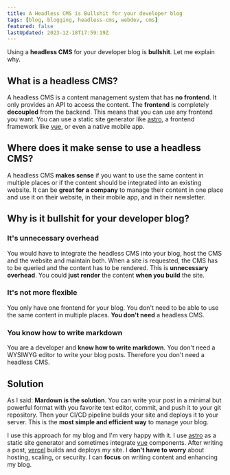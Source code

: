 ```yaml
---
title: A Headless CMS is Bullshit for your developer blog
tags: [blog, blogging, headless-cms, webdev, cms]
featured: false
lastUpdated: 2023-12-18T17:59:19Z
---
```


Using a **headless CMS** for your developer blog is **bullshit**. Let me explain why.

## What is a headless CMS?

A headless CMS is a content management system that has **no frontend**. It only provides an API to access the content. The **frontend** is completely **decoupled** from the backend. This means that you can use any frontend you want. You can use a static site generator like [astro](https://astro.build/), a frontend framework like [vue](https://vuejs.org/), or even a native mobile app.

## Where does it make sense to use a headless CMS?

A headless CMS **makes sense** if you want to use the same content in multiple places or if the content should be integrated into an existing website. It can be **great for a company** to manage their content in one place and use it on their website, in their mobile app, and in their newsletter.

## Why is it bullshit for your developer blog?

### It's unnecessary overhead

You would have to integrate the headless CMS into your blog, host the CMS and the website and maintain both. When a site is requested, the CMS has to be queried and the content has to be rendered. This is **unnecessary overhead**. You could **just render** the content **when you build** the site.

### It's not more flexible

You only have one frontend for your blog. You don't need to be able to use the same content in multiple places. **You don't need** a headless CMS.

### You know how to write markdown

You are a developer and **know how to write markdown**. You don't need a WYSIWYG editor to write your blog posts. Therefore you don't need a headless CMS.

## Solution

As I said: **Mardown is the solution**. You can write your post in a minimal but powerful format with you favorite text editor, commit, and push it to your git repository. Then your CI/CD pipeline builds your site and deploys it to your server. This is the **most simple and efficient way** to manage your blog.

I use this approach for my blog and I'm very happy with it. I use [astro](https://astro.build/) as a static site generator and sometimes integrate [vue](https://vuejs.org/) components. After writing a post, [vercel](https://vercel.com/) builds and deploys my site. I **don't have to worry** about hosting, scaling, or security. I can **focus** on writing content and enhancing my blog.
